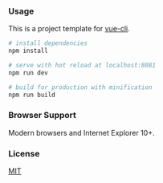 ### Usage

This is a project template for [vue-cli](https://github.com/vuejs/vue-cli).

``` bash
# install dependencies
npm install

# serve with hot reload at localhost:8081
npm run dev

# build for production with minification
npm run build

```
### Browser Support

Modern browsers and Internet Explorer 10+.


### License
[MIT](http://opensource.org/licenses/MIT)
